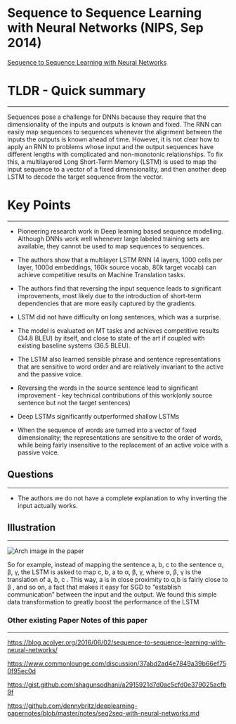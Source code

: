 
# Sequence to Sequence Learning with Neural Networks (NIPS, Sep 2014)

[Sequence to Sequence Learning with Neural Networks](https://arxiv.org/abs/1409.3215)


# TLDR - Quick summary
---

Sequences pose a challenge for DNNs because they require that the dimensionality of the inputs and outputs is known and fixed. The RNN can easily map sequences to sequences whenever the alignment between the inputs the outputs is known ahead of time. However, it is not clear how to apply an RNN to problems whose input and the output sequences have different lengths with complicated and non-monotonic relationships. To fix this, a multilayered Long Short-Term Memory (LSTM) is used to map the input sequence to a vector of a fixed dimensionality, and then another deep LSTM to decode the target sequence from the vector.


# Key Points
---

* Pioneering research work in Deep learning based sequence modelling. Although DNNs work well whenever large labeled training sets are available, they cannot be used to map sequences to sequences.

* The authors show that a multilayer LSTM RNN (4 layers, 1000 cells per layer, 1000d embeddings, 160k source vocab, 80k target vocab) can achieve competitive results on Machine Translation tasks.

* The authors find that reversing the input sequence leads to significant improvements, most likely due to the introduction of short-term dependencies that are more easily captured by the gradients. 

* LSTM did not have difficulty on long sentences, which was a surprise.

* The model is evaluated on MT tasks and achieves competitive results (34.8 BLEU) by itself, and close to state of the art if coupled with existing baseline systems (36.5 BLEU).

* The LSTM also learned sensible phrase and sentence representations that are sensitive to word order and are relatively invariant to the active and the passive voice.

* Reversing the words in the source sentence lead to significant improvement - key technical contributions of this work(only source sentence but not the target sentences)

* Deep LSTMs significantly outperformed shallow LSTMs

* When the sequence of words are turned into a vector of fixed dimensionality; the representations are sensitive to the order of words, while being fairly insensitive to the replacement of an active voice with a passive voice.


## Questions
---

* The authors we do not have a complete explanation to why inverting the input actually works.


## Illustration
---

![Arch image in the paper](https://adriancolyer.files.wordpress.com/2016/05/seq2seq-fig-1.png)

So for example, instead of mapping the sentence a, b, c to the sentence α, β, γ, the LSTM is asked to map c, b, a to α, β, γ, where α, β, γ is the translation of a, b, c . This way, a is in close proximity to α,b is fairly close to β , and so on, a fact that makes it easy for SGD to “establish communication” between the input and the output. We found this simple data transformation to greatly boost the performance of the LSTM



### Other existing Paper Notes of this paper
---

https://blog.acolyer.org/2016/06/02/sequence-to-sequence-learning-with-neural-networks/

https://www.commonlounge.com/discussion/37abd2ad4e7849a39b66ef750f95ec0d

https://gist.github.com/shagunsodhani/a2915921d7d0ac5cfd0e379025acfb9f

https://github.com/dennybritz/deeplearning-papernotes/blob/master/notes/seq2seq-with-neural-networks.md

